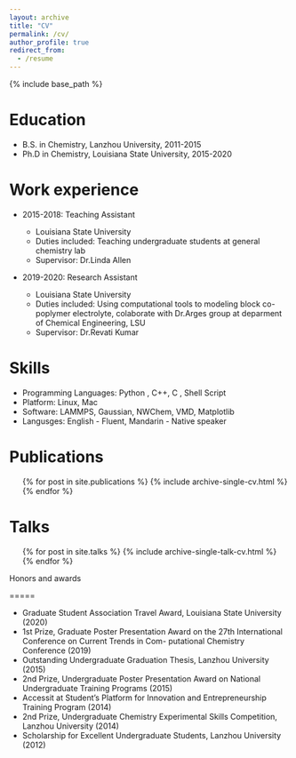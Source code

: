 ```yaml
---
layout: archive
title: "CV"
permalink: /cv/
author_profile: true
redirect_from:
  - /resume
---
```


{% include base_path %}

Education
======
* B.S. in Chemistry, Lanzhou University, 2011-2015
* Ph.D in Chemistry, Louisiana State University, 2015-2020

Work experience
======
* 2015-2018: Teaching Assistant
  * Louisiana State University
  * Duties included: Teaching undergraduate students at general chemistry lab
  * Supervisor: Dr.Linda Allen

* 2019-2020: Research Assistant
  * Louisiana State University
  * Duties included: Using computational tools to modeling block co-poplymer electrolyte, colaborate with Dr.Arges group at deparment of Chemical Engineering, LSU
  * Supervisor: Dr.Revati Kumar
  
Skills
======
* Programming Languages: Python , C++, C , Shell Script
* Platform: Linux, Mac
* Software: LAMMPS, Gaussian, NWChem, VMD, Matplotlib
* Langusges: English - Fluent, Mandarin - Native speaker

Publications
======
  <ul>{% for post in site.publications %}
    {% include archive-single-cv.html %}
  {% endfor %}</ul>
  
Talks
======
  <ul>{% for post in site.talks %}
    {% include archive-single-talk-cv.html %}
  {% endfor %}</ul>
  

Honors and awards

=====
* Graduate Student Association Travel Award, Louisiana State University (2020)
* 1st Prize, Graduate Poster Presentation Award on the 27th International Conference on Current Trends in Com- putational Chemistry Conference (2019)
* Outstanding Undergraduate Graduation Thesis, Lanzhou University (2015)
* 2nd Prize, Undergraduate Poster Presentation Award on National Undergraduate Training Programs (2015)
* Accessit at Student’s Platform for Innovation and Entrepreneurship Training Program (2014)
* 2nd Prize, Undergraduate Chemistry Experimental Skills Competition, Lanzhou University (2014)
* Scholarship for Excellent Undergraduate Students, Lanzhou University (2012)